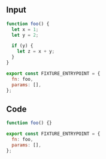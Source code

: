 
## Input

```javascript
function foo() {
  let x = 1;
  let y = 2;

  if (y) {
    let z = x + y;
  }
}

export const FIXTURE_ENTRYPOINT = {
  fn: foo,
  params: [],
};

```

## Code

```javascript
function foo() {}

export const FIXTURE_ENTRYPOINT = {
  fn: foo,
  params: [],
};

```
      